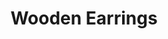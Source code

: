 ---
title: "Wooden Earrings"
price: "$25"
image: "/_assets/img/ProductFeatureImg2.jpg"
description: "hand painted wooden earrings"
bestseller: false
sale: false
tags: "Accessories"
details: "lorem"
sizing: "lorem"
shipping&returns: "lorem" 
---